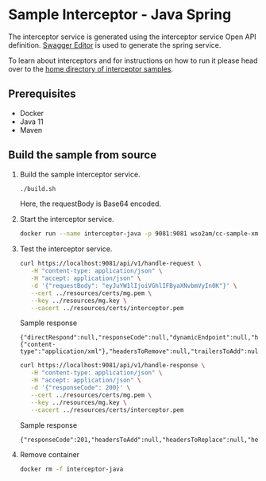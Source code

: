 # Sample Interceptor - Java Spring

The interceptor service is generated using the interceptor service Open API definition.
[Swagger Editor](https://editor.swagger.io/) is used to generate the spring service.

To learn about interceptors and for instructions on how to run it please head over to the
[home directory of interceptor samples](../README.md#samples).

## Prerequisites
- Docker
- Java 11
- Maven

## Build the sample from source

1. Build the sample interceptor service.
   ```sh
   ./build.sh
   ```
   Here, the requestBody is Base64 encoded.

2. Start the interceptor service.
   ```sh
   docker run --name interceptor-java -p 9081:9081 wso2am/cc-sample-xml-interceptor-java:v1.0.0
   ```

3. Test the interceptor service.
   ```sh
   curl https://localhost:9081/api/v1/handle-request \
      -H "content-type: application/json" \
      -H "accept: application/json" \
      -d '{"requestBody": "eyJuYW1lIjoiVGhlIFByaXNvbmVyIn0K"}' \
      --cert ../resources/certs/mg.pem \
      --key ../resources/mg.key \
      --cacert ../resources/certs/interceptor.pem
   ```
   Sample response
   ```
   {"directRespond":null,"responseCode":null,"dynamicEndpoint":null,"headersToAdd":null,"headersToReplace":{"content-type":"application/xml"},"headersToRemove":null,"trailersToAdd":null,"trailersToReplace":null,"trailersToRemove":null,"body":"PG5hbWU+VGhlIFByaXNvbmVyPC9uYW1lPg==","interceptorContext":null}
   ```

   ```sh
   curl https://localhost:9081/api/v1/handle-response \
      -H "content-type: application/json" \
      -H "accept: application/json" \
      -d '{"responseCode": 200}' \
      --cert ../resources/certs/mg.pem \
      --key ../resources/mg.key \
      --cacert ../resources/certs/interceptor.pem
   ```
   Sample response
   ```
   {"responseCode":201,"headersToAdd":null,"headersToReplace":null,"headersToRemove":null,"trailersToAdd":null,"trailersToReplace":null,"trailersToRemove":null,"body":null}
   ```

4. Remove container
   ```sh
   docker rm -f interceptor-java
   ```
